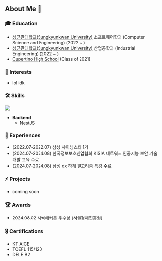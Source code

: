 ## About Me 🍒

### 🎓 Education
- [성균관대학교(Sungkyunkwan University)](https://www.skku.ac.kr/skku/index.do) 소프트웨어학과 (Computer Science and Engineering) (2022 ~ )
- [성균관대학교(Sungkyunkwan University)](https://www.skku.ac.kr/skku/index.do) 산업공학과 (Industrial Engineering) (2022 ~ )
- [Cupertino High School](https://chs.fuhsd.org/) (Class of 2021)

### 👾 Interests
- lol idk

### 🛠️ Skills
<p>
  <a href="https://skillicons.dev">
    <img src="https://skillicons.dev/icons?i=c,cpp,git" />
  </a>
  <br/>
</p>

- **Backend**
  - NestJS
  
### 🚀 Experiences
- (2022.07-2022.07) 삼성 샤이닝스타 1기
- (2024.07-2024.08) 한국정보보호산업협회 KISIA 네트워크 인공지능 보안 기술개발 교육 수료
- (2024.07-2024.08) 삼성 dx 하계 알고리즘 특강 수료

### ⚡ Projects
- coming soon

### 🏆 Awards
- 2024.08.02 새싹해커톤 우수상 (서울경제진흥원)

### 🎖️ Certifications
- KT AICE
- TOEFL 115/120
- DELE B2
